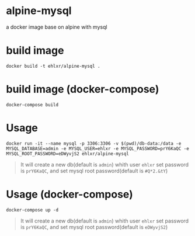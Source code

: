# alpine-mysql
a docker image base on alpine with mysql

# build image
```
docker build -t ehlxr/alpine-mysql .
```

# build image (docker-compose)

```
docker-compose build
```

# Usage
```
docker run -it --name mysql -p 3306:3306 -v $(pwd)/db-data:/data -e MYSQL_DATABASE=admin -e MYSQL_USER=ehlxr -e MYSQL_PASSWORD=prY6KaQC -e MYSQL_ROOT_PASSWORD=eDWyvjS2 ehlxr/alpine-mysql
```

> It will create a new db(default is `admin`) whith user `ehlxr` set password is `prY6KaQC`, and set mysql root password(default is `#Q*2.&tY`)

# Usage (docker-compose)
```
docker-compose up -d
```

> It will create a new db(default is `admin`) whith user `ehlxr` set password is `prY6KaQC`, and set mysql root password(default is `eDWyvjS2`)
